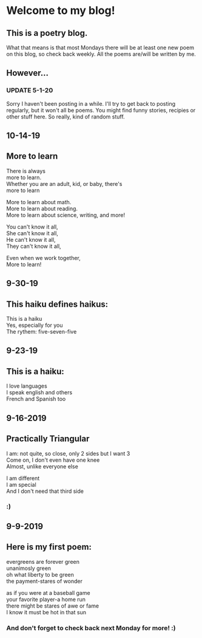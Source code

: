 # Welcome to my blog!

## This is a poetry blog.
What that means is that most Mondays there will be at least one new poem on this blog, so check back weekly. All the poems are/will be written by me.

## However...
### UPDATE 5-1-20
Sorry I haven't been posting in a while. I'll try to get back to posting regularly, but it won't all be poems. You might find funny stories, recipies or other stuff here. So really, kind of random stuff.

## 10-14-19
## More to learn

There is always  
more to learn.  
Whether you are an adult, kid, or baby, there's  
more to learn

More to learn about math.  
More to learn about reading.  
More to learn about science, writing, and more!  

You can't know it all,  
She can't know it all,  
He can't know it all,  
They can't know it all,  

Even when we work together,  
More to learn!




## 9-30-19
## This haiku defines haikus: 

This is a haiku  
Yes, especially for you  
The rythem: five-seven-five  


## 9-23-19
## This is a haiku:

I love languages  
I speak english and others  
French and Spanish too


## 9-16-2019
## Practically Triangular 

I am: not quite, so close, only 2 sides but I want 3  
Come on, I don't even have one knee   
Almost, unlike everyone else   

I am different   
I am special   
And I don't need that third side


### :)



## 9-9-2019
## Here is my first poem:


evergreens are forever green  
unanimosly green  
oh what liberty to be green  
the payment-stares of wonder  

as if you were at a baseball game  
your favorite player-a home run  
there might be stares of awe or fame  
I know it must be hot in that sun  


### And don't forget to check back next Monday for more! :)




